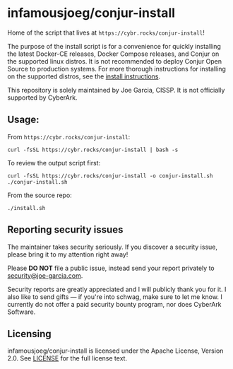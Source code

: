 # infamousjoeg/conjur-install
Home of the script that lives at `https://cybr.rocks/conjur-install`!

The purpose of the install script is for a convenience for quickly
installing the latest Docker-CE releases, Docker Compose releases, and Conjur on the supported linux
distros. It is not recommended to deploy Conjur Open Source
to production systems. For more thorough instructions for installing
on the supported distros, see the [install
instructions](https://conjur.org).

This repository is solely maintained by Joe Garcia, CISSP. It is not officially supported by CyberArk.

## Usage:

From `https://cybr.rocks/conjur-install`:
```shell
curl -fsSL https://cybr.rocks/conjur-install | bash -s
```

To review the output script first:
```shell
curl -fsSL https://cybr.rocks/conjur-install -o conjur-install.sh
./conjur-install.sh
```

From the source repo:
```shell
./install.sh
```

## Reporting security issues

The maintainer takes security seriously. If you discover a security issue,
please bring it to my attention right away!

Please **DO NOT** file a public issue, instead send your report privately to
[security@joe-garcia.com](mailto:security@joe-garcia.com).

Security reports are greatly appreciated and I will publicly thank you for it.
I also like to send gifts — if you're into schwag, make sure to let
me know. I currently do not offer a paid security bounty program, nor does CyberArk Software.

## Licensing

infamousjoeg/conjur-install is licensed under the Apache License, Version 2.0.
See [LICENSE](LICENSE) for the full license text.